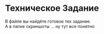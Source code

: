 # Техническое Задание 

В файле вы найдёте готовое тех задание.<br>
А в папке скриншоты ... ну тут все понятно 
 






